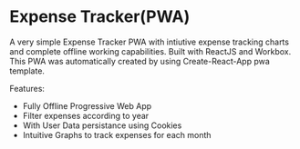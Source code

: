 # Expense Tracker(PWA)
  
  A very simple Expense Tracker PWA with intiutive expense tracking charts and complete offline working capabilities. Built with ReactJS and Workbox.
  This PWA was automatically created by using Create-React-App pwa template.

Features:
 - Fully Offline Progressive Web App
 - Filter expenses according to year
 - With User Data persistance using Cookies
 - Intuitive Graphs to track expenses for each month 
